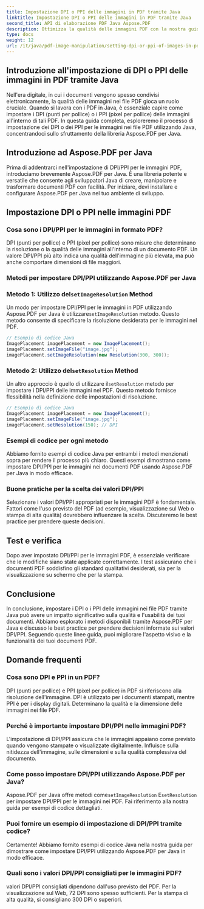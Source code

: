 ```yaml
---
title: Impostazione DPI o PPI delle immagini in PDF tramite Java
linktitle: Impostazione DPI o PPI delle immagini in PDF tramite Java
second_title: API di elaborazione PDF Java Aspose.PDF
description: Ottimizza la qualità delle immagini PDF con la nostra guida passo passo sull'impostazione di DPI/PPI in PDF tramite Java. Scopri come migliorare i tuoi documenti per la stampa e la visualizzazione digitale.
type: docs
weight: 12
url: /it/java/pdf-image-manipulation/setting-dpi-or-ppi-of-images-in-pdf-using-java/
---
```


## Introduzione all'impostazione di DPI o PPI delle immagini in PDF tramite Java

Nell'era digitale, in cui i documenti vengono spesso condivisi elettronicamente, la qualità delle immagini nei file PDF gioca un ruolo cruciale. Quando si lavora con i PDF in Java, è essenziale capire come impostare i DPI (punti per pollice) o i PPI (pixel per pollice) delle immagini all'interno di tali PDF. In questa guida completa, esploreremo il processo di impostazione dei DPI o dei PPI per le immagini nei file PDF utilizzando Java, concentrandoci sullo sfruttamento della libreria Aspose.PDF per Java.

## Introduzione ad Aspose.PDF per Java

Prima di addentrarci nell'impostazione di DPI/PPI per le immagini PDF, introduciamo brevemente Aspose.PDF per Java. È una libreria potente e versatile che consente agli sviluppatori Java di creare, manipolare e trasformare documenti PDF con facilità. Per iniziare, devi installare e configurare Aspose.PDF per Java nel tuo ambiente di sviluppo.

## Impostazione DPI o PPI nelle immagini PDF

### Cosa sono i DPI/PPI per le immagini in formato PDF?

DPI (punti per pollice) e PPI (pixel per pollice) sono misure che determinano la risoluzione o la qualità delle immagini all'interno di un documento PDF. Un valore DPI/PPI più alto indica una qualità dell'immagine più elevata, ma può anche comportare dimensioni di file maggiori.

### Metodi per impostare DPI/PPI utilizzando Aspose.PDF per Java

###  Metodo 1: Utilizzo del`setImageResolution` Method

 Un modo per impostare DPI/PPI per le immagini in PDF utilizzando Aspose.PDF per Java è utilizzare`setImageResolution` metodo. Questo metodo consente di specificare la risoluzione desiderata per le immagini nel PDF.

```java
// Esempio di codice Java
ImagePlacement imagePlacement = new ImagePlacement();
imagePlacement.setImageFile("image.jpg");
imagePlacement.setImageResolution(new Resolution(300, 300));
```

###  Metodo 2: Utilizzo del`setResolution` Method

 Un altro approccio è quello di utilizzare il`setResolution` metodo per impostare i DPI/PPI delle immagini nel PDF. Questo metodo fornisce flessibilità nella definizione delle impostazioni di risoluzione.

```java
// Esempio di codice Java
ImagePlacement imagePlacement = new ImagePlacement();
imagePlacement.setImageFile("image.jpg");
imagePlacement.setResolution(150); // DPI
```

### Esempi di codice per ogni metodo

Abbiamo fornito esempi di codice Java per entrambi i metodi menzionati sopra per rendere il processo più chiaro. Questi esempi dimostrano come impostare DPI/PPI per le immagini nei documenti PDF usando Aspose.PDF per Java in modo efficace.

### Buone pratiche per la scelta dei valori DPI/PPI

Selezionare i valori DPI/PPI appropriati per le immagini PDF è fondamentale. Fattori come l'uso previsto del PDF (ad esempio, visualizzazione sul Web o stampa di alta qualità) dovrebbero influenzare la scelta. Discuteremo le best practice per prendere queste decisioni.

## Test e verifica

Dopo aver impostato DPI/PPI per le immagini PDF, è essenziale verificare che le modifiche siano state applicate correttamente. I test assicurano che i documenti PDF soddisfino gli standard qualitativi desiderati, sia per la visualizzazione su schermo che per la stampa.

## Conclusione

In conclusione, impostare i DPI o i PPI delle immagini nei file PDF tramite Java può avere un impatto significativo sulla qualità e l'usabilità dei tuoi documenti. Abbiamo esplorato i metodi disponibili tramite Aspose.PDF per Java e discusso le best practice per prendere decisioni informate sui valori DPI/PPI. Seguendo queste linee guida, puoi migliorare l'aspetto visivo e la funzionalità dei tuoi documenti PDF.

## Domande frequenti

### Cosa sono DPI e PPI in un PDF?

DPI (punti per pollice) e PPI (pixel per pollice) in PDF si riferiscono alla risoluzione dell'immagine. DPI è utilizzato per i documenti stampati, mentre PPI è per i display digitali. Determinano la qualità e la dimensione delle immagini nei file PDF.

### Perché è importante impostare DPI/PPI nelle immagini PDF?

L'impostazione di DPI/PPI assicura che le immagini appaiano come previsto quando vengono stampate o visualizzate digitalmente. Influisce sulla nitidezza dell'immagine, sulle dimensioni e sulla qualità complessiva del documento.

### Come posso impostare DPI/PPI utilizzando Aspose.PDF per Java?

 Aspose.PDF per Java offre metodi come`setImageResolution` E`setResolution` per impostare DPI/PPI per le immagini nei PDF. Fai riferimento alla nostra guida per esempi di codice dettagliati.

### Puoi fornire un esempio di impostazione di DPI/PPI tramite codice?

Certamente! Abbiamo fornito esempi di codice Java nella nostra guida per dimostrare come impostare DPI/PPI utilizzando Aspose.PDF per Java in modo efficace.

### Quali sono i valori DPI/PPI consigliati per le immagini PDF?

valori DPI/PPI consigliati dipendono dall'uso previsto del PDF. Per la visualizzazione sul Web, 72 DPI sono spesso sufficienti. Per la stampa di alta qualità, si consigliano 300 DPI o superiori.